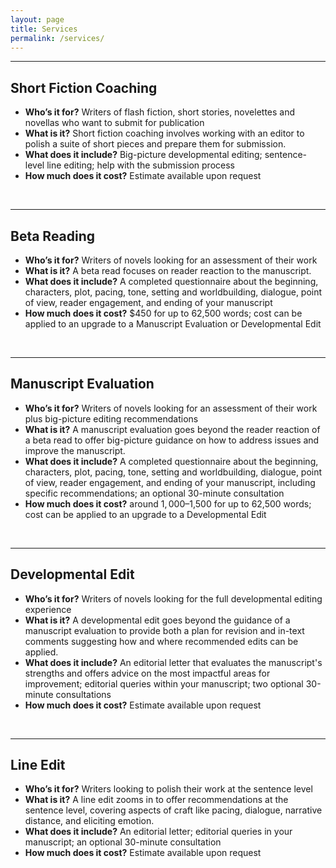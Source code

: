 ```yaml
---
layout: page
title: Services
permalink: /services/
---
```


--- 

## Short Fiction Coaching
- **Who&rsquo;s it for?** Writers of flash fiction, short stories, novelettes and novellas who want to submit for publication
- **What is it?** Short fiction coaching involves working with an editor to polish a suite of short pieces and prepare them for submission.
- **What does it include?** Big-picture developmental editing; sentence-level line editing; help with the submission process
- **How much does it cost?** Estimate available upon request 

<br>

---

## Beta Reading
- **Who&rsquo;s it for?** Writers of novels looking for an assessment of their work
- **What is it?**  A beta read focuses on reader reaction to the manuscript. 
- **What does it include?** A completed questionnaire about the beginning, characters, plot, pacing, tone, setting and worldbuilding, dialogue, point of view, reader engagement, and ending of your manuscript
- **How much does it cost?** $450 for up to 62,500 words; cost can be applied to an upgrade to a Manuscript Evaluation or Developmental Edit 

<br>

---

## Manuscript Evaluation
- **Who&rsquo;s it for?** Writers of novels looking for an assessment of their work plus big-picture editing recommendations
- **What is it?** A manuscript evaluation goes beyond the reader reaction of a beta read to offer big-picture guidance on how to address issues and improve the manuscript.
- **What does it include?** A completed questionnaire about the beginning, characters, plot, pacing, tone, setting and worldbuilding, dialogue, point of view, reader engagement, and ending of your manuscript, including specific recommendations; an optional 30-minute consultation
- **How much does it cost?** around $1,000–$1,500 for up to 62,500 words; cost can be applied to an upgrade to a Developmental Edit  

<br>

---

## Developmental Edit
- **Who&rsquo;s it for?** Writers of novels looking for the full developmental editing experience
- **What is it?** A developmental edit goes beyond the guidance of a manuscript evaluation to provide both a plan for revision and in-text comments suggesting how and where recommended edits can be applied.
- **What does it include?** An editorial letter that evaluates the manuscript's strengths and offers advice on the most impactful areas for improvement; editorial queries within your manuscript; two optional 30-minute consultations
- **How much does it cost?** Estimate available upon request

<br>

---

## Line Edit
- **Who&rsquo;s it for?** Writers looking to polish their work at the sentence level
- **What is it?** A line edit zooms in to offer recommendations at the sentence level, covering aspects of craft like pacing, dialogue, narrative distance, and eliciting emotion.
- **What does it include?** An editorial letter; editorial queries in your manuscript; an optional 30-minute consultation
- **How much does it cost?** Estimate available upon request
